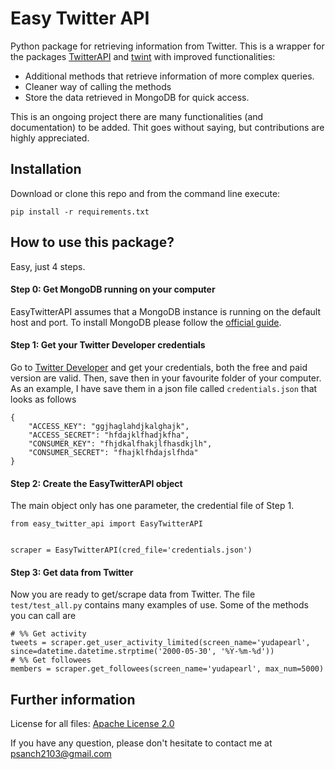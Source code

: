 # Easy Twitter API 
Python package for retrieving information from Twitter. This is a wrapper for  the 
packages [TwitterAPI](https://github.com/geduldig/TwitterAPI) and 
[twint](https://github.com/twintproject/twint) with improved functionalities:

- Additional methods that retrieve information of more complex queries.
- Cleaner way of calling the methods
- Store the data retrieved in MongoDB for quick access.


This is an ongoing project there are many functionalities (and documentation) to be added. Thit goes without saying, but contributions are highly appreciated.

## Installation

Download or clone this repo and from the command line execute: 

```
pip install -r requirements.txt
```

## How to use this package?
Easy, just 4 steps.

#### Step 0: Get MongoDB running on your computer

EasyTwitterAPI assumes that a MongoDB instance is running on the default host and port. To install MongoDB please follow the [official guide](http://www.mongodb.org/display/DOCS/Getting+Started).
#### Step 1: Get your Twitter Developer credentials 

Go to [Twitter Developer](https://developer.twitter.com/en) and get your credentials, both the free and paid version are valid.
Then, save then in your favourite folder of your computer. As an example, I have save them in a json file 
called ```credentials.json``` that looks as follows

```
{
    "ACCESS_KEY": "ggjhaglahdjkalghajk",
    "ACCESS_SECRET": "hfdajklfhadjkfha",
    "CONSUMER_KEY": "fhjdkalfhakjlfhasdkjlh",
    "CONSUMER_SECRET": "fhajklfhdajslfhda"
}
```


#### Step 2: Create the EasyTwitterAPI object
The main object only has one parameter, the credential file of Step 1.
```
from easy_twitter_api import EasyTwitterAPI


scraper = EasyTwitterAPI(cred_file='credentials.json')
```


#### Step 3: Get data from Twitter
Now you are ready to get/scrape data from Twitter. The file ```test/test_all.py``` contains many examples of use. 
Some of the methods you can call are

```
# %% Get activity
tweets = scraper.get_user_activity_limited(screen_name='yudapearl',  since=datetime.datetime.strptime('2000-05-30', '%Y-%m-%d'))
# %% Get followees
members = scraper.get_followees(screen_name='yudapearl', max_num=5000)
```


## Further information
License for all files: [Apache License 2.0](LICENSE)

If you have any question, please don't hesitate to contact me at <psanch2103@gmail.com>